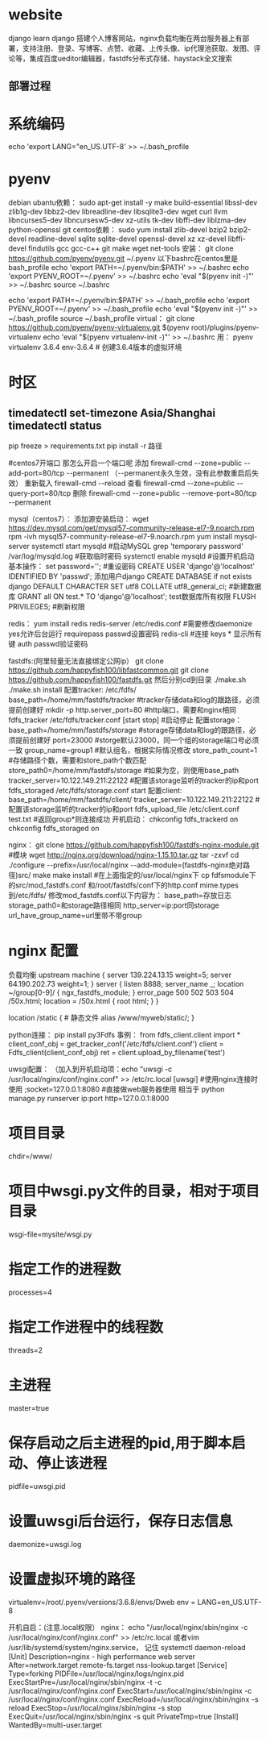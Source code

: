 # website
django learn
django 搭建个人博客网站，nginx负载均衡在两台服务器上有部署，支持注册、登录、写博客、点赞、收藏、上传头像、ip代理池获取、发图、评论等，集成百度ueditor编辑器，fastdfs分布式存储、haystack全文搜索

## 部署过程
# 系统编码
echo 'export LANG="en_US.UTF-8' >> ~/.bash_profile
# pyenv
debian ubantu依赖：
sudo apt-get install -y make build-essential libssl-dev zlib1g-dev libbz2-dev libreadline-dev libsqlite3-dev wget curl llvm libncurses5-dev libncursesw5-dev xz-utils tk-dev libffi-dev liblzma-dev python-openssl git
centos依赖：
sudo yum install zlib-devel bzip2 bzip2-devel readline-devel sqlite sqlite-devel openssl-devel xz xz-devel libffi-devel findutils gcc gcc-c++ git make wget net-tools
安装：
git clone https://github.com/pyenv/pyenv.git ~/.pyenv
以下bashrc在centos里是bash_profile
echo 'export PATH=~/.pyenv/bin:$PATH' >> ~/.bashrc
echo 'export PYENV_ROOT=~/.pyenv' >> ~/.bashrc
echo 'eval "$(pyenv init -)"' >> ~/.bashrc
source ~/.bashrc

echo 'export PATH=~/.pyenv/bin:$PATH' >> ~/.bash_profile
echo 'export PYENV_ROOT=~/.pyenv' >> ~/.bash_profile
echo 'eval "$(pyenv init -)"' >> ~/.bash_profile
source ~/.bash_profile
virtual：
git clone https://github.com/pyenv/pyenv-virtualenv.git $(pyenv root)/plugins/pyenv-virtualenv
echo 'eval "$(pyenv virtualenv-init -)"' >> ~/.bashrc
用：
pyenv virtualenv 3.6.4 env-3.6.4 # 创建3.6.4版本的虚拟环境


# 时区
timedatectl set-timezone Asia/Shanghai
timedatectl status
---------------------------------------------------------------
pip freeze > requirements.txt
pip install -r 路径

#centos7开端口
那怎么开启一个端口呢
添加
firewall-cmd --zone=public --add-port=80/tcp --permanent    （--permanent永久生效，没有此参数重启后失效）
重新载入
firewall-cmd --reload
查看
firewall-cmd --zone=public --query-port=80/tcp
删除
firewall-cmd --zone=public --remove-port=80/tcp --permanent


mysql（centos7）：
添加源安装启动：
wget https://dev.mysql.com/get/mysql57-community-release-el7-9.noarch.rpm
rpm -ivh mysql57-community-release-el7-9.noarch.rpm
yum install mysql-server
systemctl start mysqld #启动MySQL
grep 'temporary password' /var/log/mysqld.log #获取临时密码
systemctl enable mysqld #设置开机启动
基本操作：
set password='';		#重设密码
CREATE USER 'django'@'localhost' IDENTIFIED BY 'passwd';	添加用户django
CREATE DATABASE if not exists django DEFAULT CHARACTER SET utf8 COLLATE utf8_general_ci;	#新建数据库
GRANT all ON test.* TO 'django'@'localhost'; 	test数据库所有权限
FLUSH PRIVILEGES; 			#刷新权限



redis：
yum install redis
redis-server /etc/redis.conf		#需要修改daemonize yes允许后台运行   requirepass passwd设置密码
redis-cli				#连接        keys *	显示所有键 auth passwd验证密码





fastdfs:(阿里轻量无法直接绑定公网ip）
git clone https://github.com/happyfish100/libfastcommon.git
git clone https://github.com/happyfish100/fastdfs.git
然后分别cd到目录  ./make.sh  
		./make.sh install
配置tracker:  /etc/fdfs/
base_path=/home/mm/fastdfs/tracker  #tracker存储data和log的跟路径，必须提前创建好 mkdir -p
http.server_port=80 #http端口，需要和nginx相同
fdfs_tracker /etc/fdfs/tracker.conf [start stop]   #启动停止
配置storage：
base_path=/home/mm/fastdfs/storage   #storage存储data和log的跟路径，必须提前创建好
port=23000  #storge默认23000，同一个组的storage端口号必须一致
group_name=group1  #默认组名，根据实际情况修改
store_path_count=1  #存储路径个数，需要和store_path个数匹配
store_path0=/home/mm/fastdfs/storage  #如果为空，则使用base_path
tracker_server=10.122.149.211:22122 #配置该storage监听的tracker的ip和port
fdfs_storaged /etc/fdfs/storage.conf start
配置client:
base_path=/home/mm/fastdfs/client/
tracker_server=10.122.149.211:22122 #配置该storage监听的tracker的ip和port
fdfs_upload_file /etc/client.conf test.txt			#返回group*则连接成功
开机启动：
chkconfig fdfs_trackerd on
chkconfig fdfs_storaged on

nginx：
git clone https://github.com/happyfish100/fastdfs-nginx-module.git  #模块
wget http://nginx.org/download/nginx-1.15.10.tar.gz
tar -zxvf 
cd
./configure --prefix=/usr/local/nginx --add-module=(fastdfs-nginx绝对路径)src/
make
make install		#在上面指定的/usr/local/nginx下
cp fdfsmodule下的src/mod_fastdfs.conf 	和/root/fastdfs/conf下的http.conf mime.types   到/etc/fdfs/
修改mod_fastdfs.conf以下内容为：
base_path=存放日志
storage_path0=和storage路径相同
http_server=ip:port同storage
url_have_group_name=url里带不带group
# nginx 配置
负载均衡
upstream machine { 
      server 139.224.13.15 weight=5; 
      server 64.190.202.73 weight=1; 
}
server {
	listen 8888;
	server_name _;
	location ~/group[0-9]/ {
	ngx_fastdfs_module;
	}
	error_page   500 502 503 504  /50x.html;
        	location = /50x.html {
            	root   html;
        	}
}

location /static {
	# 静态文件
	alias /www/myweb/static/;
}

python连接：
pip install py3Fdfs
事例：
from fdfs_client.client import *
client_conf_obj = get_tracker_conf('/etc/fdfs/client.conf')
client = Fdfs_client(client_conf_obj)
ret = client.upload_by_filename('test')


uwsgi配置：   （加入到开机启动项：echo "uwsgi -c /usr/local/nginx/conf/nginx.conf" >> /etc/rc.local
[uwsgi]
#使用nginx连接时使用
;socket=127.0.0.1:8080
#直接做web服务器使用 相当于 python manage.py runserver ip:port
http=127.0.0.1:8000
# 项目目录
chdir=/www/
# 项目中wsgi.py文件的目录，相对于项目目录
wsgi-file=mysite/wsgi.py
# 指定工作的进程数
processes=4
# 指定工作进程中的线程数
threads=2
# 主进程
master=true
# 保存启动之后主进程的pid,用于脚本启动、停止该进程
pidfile=uwsgi.pid
# 设置uwsgi后台运行，保存日志信息
daemonize=uwsgi.log
# 设置虚拟环境的路径
virtualenv=/root/.pyenv/versions/3.6.8/envs/Dweb
env = LANG=en_US.UTF-8









开机自启：(注意.local权限）
nginx：		echo "/usr/local/nginx/sbin/nginx -c /usr/local/nginx/conf/nginx.conf" >> /etc/rc.local
	或者vim /usr/lib/systemd/system/nginx.service， 记住 systemctl daemon-reload
[Unit]
Description=nginx - high performance web server
After=network.target remote-fs.target nss-lookup.target
[Service]
Type=forking
PIDFile=/usr/local/nginx/logs/nginx.pid
ExecStartPre=/usr/local/nginx/sbin/nginx -t -c /usr/local/nginx/conf/nginx.conf
ExecStart=/usr/local/nginx/sbin/nginx -c /usr/local/nginx/conf/nginx.conf
ExecReload=/usr/local/nginx/sbin/nginx -s reload
ExecStop=/usr/local/nginx/sbin/nginx -s stop
ExecQuit=/usr/local/nginx/sbin/nginx -s quit
PrivateTmp=true
[Install]
WantedBy=multi-user.target

